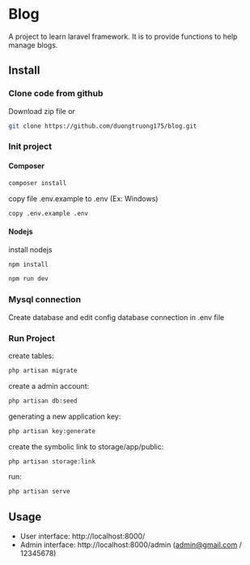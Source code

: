 # Blog

A project to learn laravel framework. It is to provide functions to help manage blogs.

## Install

### Clone code from github

Download zip file or

```bash
git clone https://github.com/duongtruong175/blog.git
```

### Init project

#### Composer

```bash
composer install
```

copy file .env.example to .env (Ex: Windows)

```bash
copy .env.example .env
```

#### Nodejs

install nodejs

```bash
npm install
```

```bash
npm run dev
```

### Mysql connection

Create database and edit config database connection in .env file

### Run Project

create tables:

```bash
php artisan migrate
```

create a admin account:

```bash
php artisan db:seed
```

generating a new application key:

```bash
php artisan key:generate
```

create the symbolic link to storage/app/public:

```bash
php artisan storage:link
```

run:

```bash
php artisan serve
```

## Usage

-   User interface: http://localhost:8000/
-   Admin interface: http://localhost:8000/admin (admin@gmail.com / 12345678)
